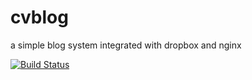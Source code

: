 cvblog
======

a simple blog system integrated with dropbox and nginx

[![Build Status](https://travis-ci.org/cvley/cvblog.svg?branch=master)](https://travis-ci.org/cvley/cvblog)

